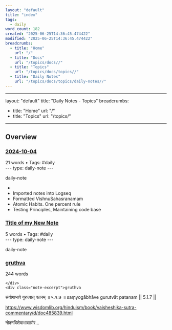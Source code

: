 ```yaml
---
layout: "default"
title: "index"
tags:
  - daily
word_count: 182
created: "2025-06-25T14:36:45.474422"
modified: "2025-06-25T14:36:45.474422"
breadcrumbs:
  - title: "Home"
    url: "/"
  - title: "Docs"
    url: "/topics/docs//"
  - title: "Topics"
    url: "/topics/docs/topics//"
  - title: "Daily Notes"
    url: "/topics/docs/topics/daily-notes//"
---
```

---
layout: "default"
title: "Daily Notes - Topics"
breadcrumbs:
  - title: "Home"
    url: "/"
  - title: "Topics"
    url: "/topics/"
---
## Overview

<div class="note-grid">

<div class="note-card">
    <h3><a href="daily-notes/2024-10-04/">2024-10-04</a></h3>
    <div class="note-meta">
        21 words
        • Tags: #daily
    </div>
    <div class="note-excerpt">---
type: daily-note
---

daily-note

-
- Imported notes into Logseq
- Formatted VishnuSahasranamam
- Atomic Habits. One percent rule
- Testing Principles, Maintaining code base</div>
</div>

<div class="note-card">
    <h3><a href="daily-notes/title-of-my-new-note/">Title of my New Note</a></h3>
    <div class="note-meta">
        5 words
        • Tags: #daily
    </div>
    <div class="note-excerpt">---
type: daily-note
---

daily-note</div>
</div>

<div class="note-card">
    <h3><a href="daily-notes/gruthva/">gruthva</a></h3>
    <div class="note-meta">
        244 words
        
    </div>
    <div class="note-excerpt">gruthva

संयोगाभावे गुरुत्वात् पतनम् ॥ ५.१.७ ॥
saṃyogābhāve gurutvāt patanam || 5.1.7 ||

<https://www.wisdomlib.org/hinduism/book/vaisheshika-sutra-commentary/d/doc485839.html>

नोदनविशेषाभावान्नोर...</div>
</div>
</div>
